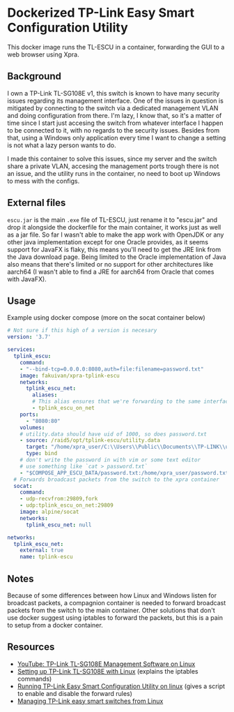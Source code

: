 # Dockerized TP-Link Easy Smart Configuration Utility

This docker image runs the TL-ESCU in a container, forwarding the GUI
to a web browser using Xpra.

## Background

I own a TP-Link TL-SG108E v1, this switch is known to have many security issues regarding
its management interface. One of the issues in question is mitigated by connecting to
the switch via a dedicated management VLAN and doing configuration from there. I'm lazy,
I know that, so it's a matter of time since I start just accesing the switch from whatever
interface I happen to be connected to it, with no regards to the security issues. Besides from
that, using a Windows only application every time I want to change a setting is not what a
lazy person wants to do.

I made this container to solve this issues, since my server and the switch share a private
VLAN, accesing the management ports trough there is not an issue, and the utility runs in
the container, no need to boot up Windows to mess with the configs.

## External files

`escu.jar` is the main `.exe` file of TL-ESCU, just rename it to "escu.jar" and drop it alongside
the dockerfile for the main container, it works just as well as a jar file.
So far I wasn't able to make the app work with OpenJDK or any other java implementation except for
one Oracle provides, as it seems support for JavaFX is flaky, this means you'll need to get the JRE
link from the Java download page. Being limited to the Oracle implementation of Java also means that
there's limited or no support for other architectures like aarch64 (I wasn't able to find
a JRE for aarch64 from Oracle that comes with JavaFX).

## Usage

Example using docker compose (more on the socat container below)

```yaml
# Not sure if this high of a version is necesary
version: '3.7'

services:
  tplink_escu:
    command:
    - "--bind-tcp=0.0.0.0:8080,auth=file:filename=password.txt"
    image: fakuivan/xpra-tplink-escu
    networks:
      tplink_escu_net:
        aliases:
        # This alias ensures that we're forwarding to the same interface where the switch is
        - tplink_escu_on_net
    ports:
      - "8080:80"
    volumes:
    # utility.data should have uid of 1000, so does password.txt
    - source: /raid5/opt/tplink-escu/utility.data
      target: "/home/xpra_user/C:\\Users\\Public\\Documents\\TP-LINK\\utility.data"
      type: bind
    # don't write the password in with vim or some text editor
    # use something like `cat > password.txt`
    - "$COMPOSE_APP_ESCU_DATA/password.txt:/home/xpra_user/password.txt:ro"
  # Forwards broadcast packets from the switch to the xpra container
  socat:
    command:
    - udp-recvfrom:29809,fork
    - udp:tplink_escu_on_net:29809
    image: alpine/socat
    networks:
      tplink_escu_net: null

networks:
  tplink_escu_net:
    external: true
    name: tplink-escu
```

## Notes

Because of some differences between how Linux and Windows listen for broadcast packets,
a compagnion container is needed to forward broadcast packets from the switch to the main
container. Other solutions that don't use docker suggest using iptables to forward the packets,
but this is a pain to setup from a docker container.

## Resources

* [YouTube: TP-Link TL-SG108E Management Software on Linux](https://www.youtube.com/watch?v=tAU-HeN5eNs)
* [Setting up TP-Link TL-SG108E with Linux](https://shred.zone/cilla/page/383/setting-up-tp-link-tl-sg108e-with-linux.html) (explains the iptables commands)
* [Running TP-Link Easy Smart Configuration Utility on linux](https://www.wizzycom.net/running-tp-link-easy-smart-configuration-utility-on-linux/) (gives a script to enable and disable the forward rules)
* [Managing TP-Link easy smart switches from Linux](https://kcore.org/2015/08/30/managing-tp-link-easy-smart-switches-from-linux/)
